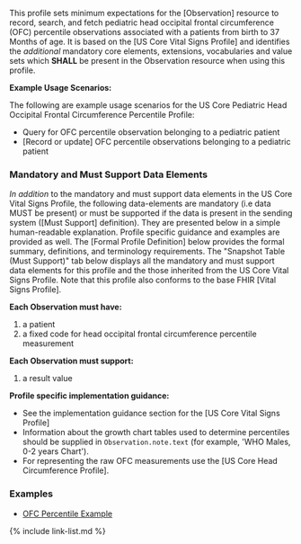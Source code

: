 

This profile sets minimum expectations for the [Observation] resource to record, search, and fetch pediatric head occipital frontal circumference (OFC) percentile observations associated with a patients from birth to 37 Months of age. It is based on the [US Core Vital Signs Profile] and identifies the *additional* mandatory core elements, extensions, vocabularies and value sets which **SHALL** be present in the Observation resource when using this profile.

**Example Usage Scenarios:**

The following are example usage scenarios for the US Core Pediatric Head Occipital Frontal Circumference Percentile Profile:

- Query for OFC percentile observation belonging to a pediatric patient
- [Record or update] OFC percentile observations belonging to a pediatric patient

### Mandatory and Must Support Data Elements

*In addition* to the mandatory and must support data elements in the US Core Vital Signs Profile, the following data-elements are mandatory (i.e data MUST be present) or must be supported if the data is present in the sending system ([Must Support] definition). They are presented below in a simple human-readable explanation. Profile specific guidance and examples are provided as well.  The [Formal Profile Definition] below provides the  formal summary, definitions, and terminology requirements.  The "Snapshot Table (Must Support)" tab below displays all the mandatory and must support data elements for this profile and the those inherited from the US Core Vital Signs Profile.  Note that this profile also conforms to the base FHIR [Vital Signs Profile].

**Each Observation must have:**

1.  a patient
1.  a fixed code for head occipital frontal circumference percentile measurement

**Each Observation must support:**

1.  a result value

**Profile specific implementation guidance:**

- See the implementation guidance section for the [US Core Vital Signs Profile]
- Information about the growth chart tables used to determine percentiles should be supplied in `Observation.note.text` (for example, 'WHO Males, 0-2 years Chart').
- For representing the raw OFC measurements use the [US Core Head Circumference Profile].

### Examples

- [OFC Percentile Example](Observation-ofc-percentile.html)

{% include link-list.md %}
